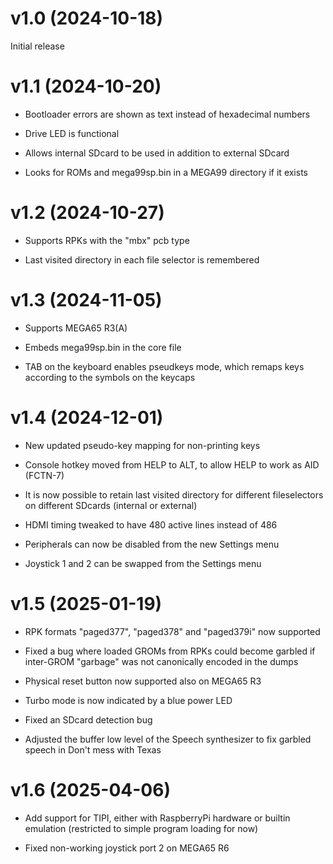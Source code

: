 v1.0 (2024-10-18)
=================

Initial release


v1.1 (2024-10-20)
=================

* Bootloader errors are shown as text instead of hexadecimal numbers

* Drive LED is functional

* Allows internal SDcard to be used in addition to external SDcard

* Looks for ROMs and mega99sp.bin in a MEGA99 directory if it exists


v1.2 (2024-10-27)
=================

* Supports RPKs with the "mbx" pcb type

* Last visited directory in each file selector is remembered



v1.3 (2024-11-05)
=================

* Supports MEGA65 R3(A)

* Embeds mega99sp.bin in the core file

* TAB on the keyboard enables pseudkeys mode, which remaps
  keys according to the symbols on the keycaps



v1.4 (2024-12-01)
=================

* New updated pseudo-key mapping for non-printing keys

* Console hotkey moved from HELP to ALT, to allow HELP to work
  as AID (FCTN-7)

* It is now possible to retain last visited directory for different
  fileselectors on different SDcards (internal or external)

* HDMI timing tweaked to have 480 active lines instead of 486

* Peripherals can now be disabled from the new Settings menu

* Joystick 1 and 2 can be swapped from the Settings menu



v1.5 (2025-01-19)
=================

* RPK formats "paged377", "paged378" and "paged379i" now supported

* Fixed a bug where loaded GROMs from RPKs could become garbled if
  inter-GROM "garbage" was not canonically encoded in the dumps

* Physical reset button now supported also on MEGA65 R3

* Turbo mode is now indicated by a blue power LED

* Fixed an SDcard detection bug

* Adjusted the buffer low level of the Speech synthesizer to fix
  garbled speech in Don't mess with Texas


v1.6 (2025-04-06)
=================

* Add support for TIPI, either with RaspberryPi hardware or
  builtin emulation (restricted to simple program loading for now)

* Fixed non-working joystick port 2 on MEGA65 R6
